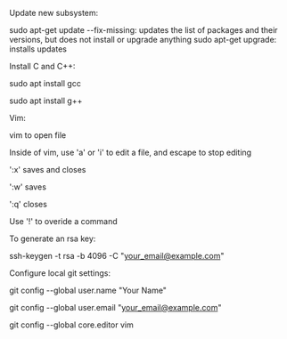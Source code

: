 Update new subsystem:

sudo apt-get update --fix-missing: updates the list of packages and their versions, but does not install or upgrade anything
sudo apt-get upgrade: installs updates

Install C and C++:

sudo apt install gcc

sudo apt install g++

Vim:

vim <filename> to open file
  
Inside of vim, use 'a' or 'i' to edit a file, and escape to stop editing

':x' saves and closes

':w' saves

':q' closes

Use '!' to overide a command


To generate an rsa key:

ssh-keygen -t rsa -b 4096 -C "your_email@example.com"


Configure local git settings:

git config --global user.name "Your Name"

git config --global user.email "your_email@example.com"

git config --global core.editor vim
